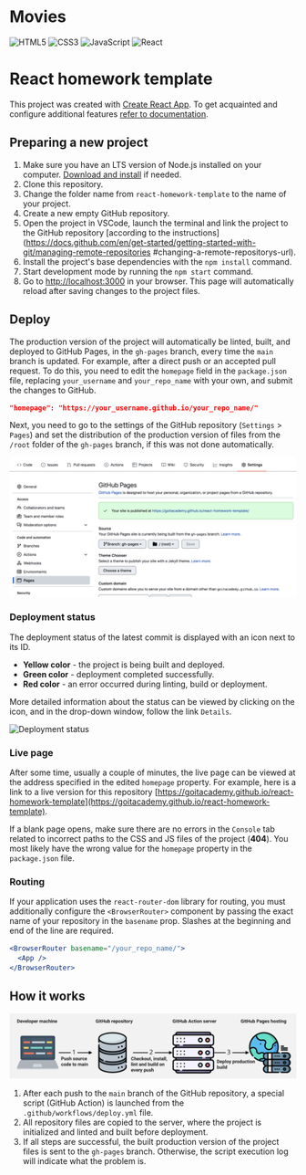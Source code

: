 # Movies

![HTML5](https://img.shields.io/badge/html5-%23E34F26.svg?style=for-the-badge&logo=html5&logoColor=white)
![CSS3](https://img.shields.io/badge/CSS-239120?&style=for-the-badge&logo=css3&logoColor=white)
![JavaScript](https://img.shields.io/badge/javascript-%23323330.svg?style=for-the-badge&logo=javascript&logoColor=%23F7DF1E) 
![React](https://img.shields.io/badge/react-%2320232a.svg?style=for-the-badge&logo=react&logoColor=%2361DAFB)

# React homework template

This project was created with
[Create React App](https://github.com/facebook/create-react-app). 
To get acquainted and configure additional features
[refer to documentation](https://facebook.github.io/create-react-app/docs/getting-started).

## Preparing a new project

1. Make sure you have an LTS version of Node.js installed on your computer.
   [Download and install](https://nodejs.org/en/) if needed.
2. Clone this repository.
3. Change the folder name from `react-homework-template` to the name of your project.
4. Create a new empty GitHub repository.
5. Open the project in VSCode, launch the terminal and link the project to the GitHub repository 
  [according to the instructions] (https://docs.github.com/en/get-started/getting-started-with-git/managing-remote-repositories #changing-a-remote-repositorys-url).
6. Install the project's base dependencies with the `npm install` command.
7. Start development mode by running the `npm start` command.
8. Go to [http://localhost:3000](http://localhost:3000) in your browser.
 This page will automatically reload after saving changes to the project files.

## Deploy

The production version of the project will automatically be linted, built, 
and deployed to GitHub Pages, in the `gh-pages` branch, every time the `main` 
branch is updated. For example, after a direct push or an accepted pull request. 
To do this, you need to edit the `homepage` field in the `package.json` file, 
replacing `your_username` and `your_repo_name` with your own, and submit the 
changes to GitHub.

```json
"homepage": "https://your_username.github.io/your_repo_name/"
```

Next, you need to go to the settings of the GitHub repository (`Settings` > `Pages`) 
and set the distribution of the production version of files from the `/root` 
folder of the `gh-pages` branch, if this was not done automatically.

![GitHub Pages settings](./assets/repo-settings.png)

### Deployment status

The deployment status of the latest commit is displayed with an icon next to its ID.

- **Yellow color** - the project is being built and deployed.
- **Green color** - deployment completed successfully.
- **Red color** - an error occurred during linting, build or deployment.

More detailed information about the status can be viewed by clicking on the icon, 
and in the drop-down window, follow the link `Details`.

![Deployment status](./assets/status.png)

### Live page
After some time, usually a couple of minutes, the live page can be viewed at the address 
specified in the edited `homepage` property. For example, here is a link to a live version for this repository
[https://goitacademy.github.io/react-homework-template](https://goitacademy.github.io/react-homework-template).

If a blank page opens, make sure there are no errors in the `Console` tab related 
to incorrect paths to the CSS and JS files of the project (**404**). You most likely 
have the wrong value for the `homepage` property in the `package.json` file.

### Routing
If your application uses the `react-router-dom` library for routing, you must 
additionally configure the `<BrowserRouter>` component by passing the exact name 
of your repository in the `basename` prop. Slashes at the beginning and end of 
the line are required.

```jsx
<BrowserRouter basename="/your_repo_name/">
  <App />
</BrowserRouter>
```

## How it works

![How it works](./assets/how-it-works.png)

1. After each push to the `main` branch of the GitHub repository, a special script 
  (GitHub Action) is launched from the `.github/workflows/deploy.yml` file.
2. All repository files are copied to the server, where the project is initialized 
  and linted and built before deployment.
3. If all steps are successful, the built production version of the project files is 
  sent to the `gh-pages` branch. Otherwise, the script execution log will indicate 
  what the problem is.
